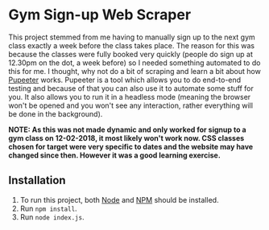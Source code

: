 # Gym Sign-up Web Scraper

This project stemmed from me having to manually sign up to the next gym class exactly a week before the class takes place. The reason for this was because the classes were fully booked very quickly (people do sign up at 12.30pm on the dot, a week before) so I needed something automated to do this for me. I thought, why not do a bit of scraping and learn a bit about how [Pupeeter](https://github.com/GoogleChrome/puppeteer) works. Pupeeter is a tool which allows you to do end-to-end testing and because of that you can also use it to automate some stuff for you. It also allows you to run it in a headless mode (meaning the browser won't be opened and you won't see any interaction, rather everything will be done in the background).

**NOTE: As this was not made dynamic and only worked for signup to a gym class on 12-02-2018, it most likely won't work now. CSS classes chosen for target were very specific to dates and the website may have changed since then. However it was a good learning exercise.**

## Installation

1.  To run this project, both [Node](https://nodejs.org/en/) and [NPM](https://www.npmjs.com/) should be installed.
1.  Run `npm install`.
1.  Run `node index.js`.
